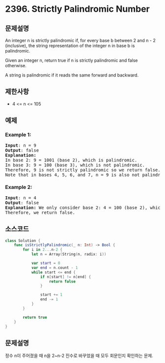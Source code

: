 # 2396. Strictly Palindromic Number

## 문제설명
An integer n is strictly palindromic if, for every base b between 2 and n - 2 (inclusive), the string representation of the integer n in base b is palindromic.

Given an integer n, return true if n is strictly palindromic and false otherwise.

A string is palindromic if it reads the same forward and backward.

## 제한사항
- 4 <= n <= 105

## 예제
### Example 1:
<pre>
<b>Input</b>: n = 9
<b>Output</b>: false
<b>Explanation:</b>
In base 2: 9 = 1001 (base 2), which is palindromic.
In base 3: 9 = 100 (base 3), which is not palindromic.
Therefore, 9 is not strictly palindromic so we return false.
Note that in bases 4, 5, 6, and 7, n = 9 is also not palindromic.
</pre>

### Example 2:
<pre>
<b>Input</b>: n = 4
<b>Output</b>: false
<b>Explanation:</b> We only consider base 2: 4 = 100 (base 2), which is not palindromic.
Therefore, we return false.
</pre>

## 소스코드
```Swift
class Solution {
    func isStrictlyPalindromic(_ n: Int) -> Bool {
        for i in 2...n-2 {
            let n = Array(String(n, radix: i))

            var start = 0
            var end = n.count - 1
            while start <= end {
                if n[start] != n[end] {
                    return false
                }

                start += 1
                end -= 1
            }
        }

        return true
    }
}
```

## 문제설명
정수 n이 주어졌을 때 n을 2~n-2 진수로 바꾸었을 때 모두 회문인지 확인하는 문제.